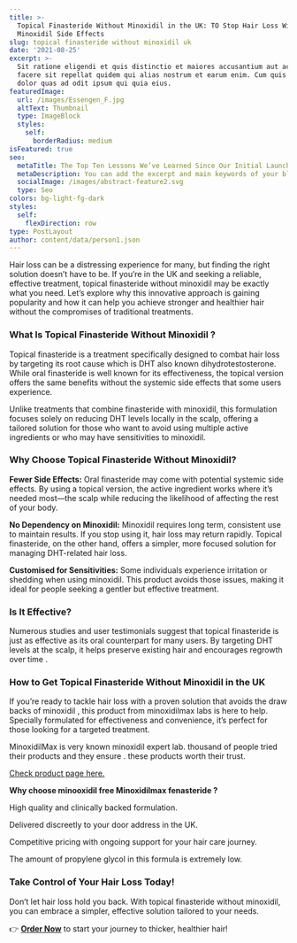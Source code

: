```yaml
---
title: >-
  Topical Finasteride Without Minoxidil in the UK: TO Stop Hair Loss Without The
  Minoxidil Side Effects
slug: topical finasteride without minoxidil uk
date: '2021-08-25'
excerpt: >-
  Sit ratione eligendi et quis distinctio et maiores accusantium aut accusamus
  facere sit repellat quidem qui alias nostrum et earum enim. Cum quis sint eos
  dolor quas ad odit ipsum qui quia eius.
featuredImage:
  url: /images/Essengen_F.jpg
  altText: Thumbnail
  type: ImageBlock
  styles:
    self:
      borderRadius: medium
isFeatured: true
seo:
  metaTitle: The Top Ten Lessons We’ve Learned Since Our Initial Launch
  metaDescription: You can add the excerpt and main keywords of your blog post here.
  socialImage: /images/abstract-feature2.svg
  type: Seo
colors: bg-light-fg-dark
styles:
  self:
    flexDirection: row
type: PostLayout
author: content/data/person1.json
---
```

Hair loss can be a distressing experience for many, but finding the right solution doesn’t have to be. If you’re in the UK and seeking a reliable, effective treatment, topical finasteride without minoxidil may be exactly what you need. Let’s explore why this innovative approach is gaining popularity and how it can help you achieve stronger and healthier hair without the compromises of traditional treatments.



### **What Is Topical Finasteride Without Minoxidil ?**

Topical finasteride is a treatment specifically designed to combat hair loss by targeting its root cause which is DHT also known dihydrotestosterone. While oral finasteride is well known for its effectiveness, the topical version offers the same benefits without the systemic side effects that some users experience.

Unlike treatments that combine finasteride with minoxidil, this formulation focuses solely on reducing DHT levels locally in the scalp, offering a tailored solution for those who want to avoid using multiple active ingredients or who may have sensitivities to minoxidil.



### **Why Choose Topical Finasteride Without Minoxidil?**

**Fewer Side Effects:**
Oral finasteride may come with potential systemic side effects. By using a topical version, the active ingredient works where it’s needed most—the scalp while reducing the likelihood of affecting the rest of your body.

**No Dependency on Minoxidil:**
Minoxidil requires long term, consistent use to maintain results. If you stop using it, hair loss may return rapidly. Topical finasteride, on the other hand, offers a simpler, more focused solution for managing DHT-related hair loss.

**Customised for Sensitivities:**
Some individuals experience irritation or shedding when using minoxidil. This product avoids those issues, making it ideal for people seeking a gentler but effective treatment.



### **Is It Effective?**

Numerous studies and user testimonials suggest that topical finasteride is just as effective as its oral counterpart for many users. By targeting DHT levels at the scalp, it helps preserve existing hair and encourages regrowth over time .



### **How to Get Topical Finasteride Without Minoxidil in the UK**

If you’re ready to tackle hair loss with a proven solution that avoids the draw backs of minoxidil , this product from minoxidilmax labs is here to help. Specially formulated for effectiveness and convenience, it’s perfect for those looking for a targeted treatment. 

MinoxidilMax is very known minoxidil expert lab. thousand of people tried their products and they ensure . these products worth their trust.

[Check product page here.](https://www.minoxidilmax.com/topical-finasteride-without-minoxidil-essengen-f?hair=547)

**Why choose minooxidil free Minoxidilmax fenasteride ?**

High quality and clinically backed formulation.

Delivered discreetly to your door address in the UK.

Competitive pricing with ongoing support for your hair care journey.

The amount of propylene glycol in this formula is extremely low.


### **Take Control of Your Hair Loss Today!**

Don’t let hair loss hold you back. With topical finasteride without minoxidil, you can embrace a simpler, effective solution tailored to your needs.

👉 [**Order Now**](https://www.minoxidilmax.com/topical-finasteride-without-minoxidil-essengen-f?hair=547) to start your journey to thicker, healthier hair!

